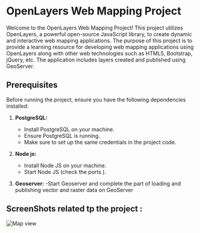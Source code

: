 
# OpenLayers Web Mapping Project

Welcome to the OpenLayers Web Mapping Project! This project utilizes OpenLayers, a powerful open-source JavaScript library, to create dynamic and interactive web mapping applications. The purpose of this project is to provide a learning resource for developing web mapping applications using OpenLayers along with other web technologies such as HTML5, Bootstrap, jQuery, etc. The application includes layers created and published using GeoServer.

## Prerequisites

Before running the project, ensure you have the following dependencies installed:

1. **PostgreSQL:**
   - Install PostgreSQL on your machine.
   - Ensure PostgreSQL is running.
   - Make sure to set up the same credentials in the project code.

2. **Node js:**
   - Install Node JS on your machine.
   - Start Node JS (check the ports ).
3. **Geoserver:**
   -Start Geoserver and complete the part of  loading  and publishing  vector and raster data on GeoServer

## ScreenShots related tp the project : 
![Map view]([images/Capture.PNG])
